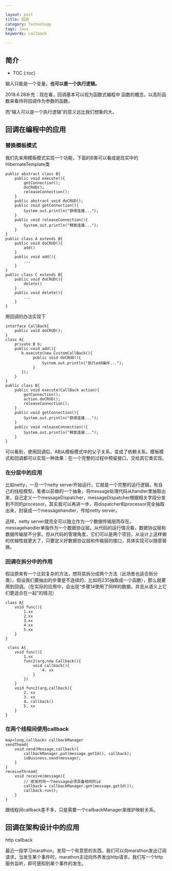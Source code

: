 ```yaml
---

layout: post
title: 回调
category: Technology
tags: Java
keywords: callback

---
```


## 简介

* TOC
{:toc}

输入只能是一个变量。**也可以是一个执行逻辑。**

2018.6.28补充：现在看，回调基本可以视为函数式编程中 函数的概念。以高阶函数来看待将回调作为参数的函数。

而“输入可以是一个执行逻辑”的意义远比我们想象的大。

## 回调在编程中的应用

### 替换模板模式

我们先来用模板模式实现一个功能，下面的B类可以看成是现实中的HibernateTemplate类

    public abstract class B{  
        public void execute(){   
            getConnection();    
            doCRUD();    
            releaseConnection();    
    	}    
        public abstract void doCRUD();  
        public void getConnection(){    
            System.out.println("获得连接...");    
        }    
        public void releaseConnection(){    
            System.out.println("释放连接...");    
        }    
    }  
    public class A extends B{  
        public void doCRUD(){    
        	add()
        }    
        public void add(){    
        	...
        }    
    }  
    public class C extends B{  
        public void doCRUD(){    
        	delete()
        }    
        public void delete(){    
        	...
        }    
    }  

用回调的办法实现下

    interface CallBack{   
        public void doCRUD();     
    }    
    class A{
        private B b;
        public void add(){    
           b.execute(new CustomCallBack(){
                public void doCRUD(){    
                    System.out.println("执行add操作...");    
                }
           });
        }    
    }
    public class B{  
        public void execute(CallBack action){ 
            getConnection();    
            action.doCRUD(); 
            releaseConnection();    
        }    
        public void getConnection(){    
            System.out.println("获得连接...");    
        }    
        public void releaseConnection(){    
            System.out.println("释放连接...");    
        }    
    } 

可以看到，使用回调后，AB从模板模式中的父子关系，变成了依赖关系。模板模式和回调都可以实现一种效果：在一个完整的过程中预留接口，交给其它类实现。

### 在分层中的应用

比如netty，一旦一个netty server开始运行，它就是一个完整的运行逻辑，有自己的线程模型。笔者以前做的一个抽象，将message处理代码从handler里抽取出来，自己定义一个messageDispatcher，messageDispatcher根据相关字段分发到不同的processor。其实我可以再进一步，将dispatcher和processor完全抽取出来，封装成一个messagehandler，传给netty server。

这样，netty server就完全可以独立作为一个数据传输层而存在。messagehandler单独作为一个数据协议层。从代码的运行情况看，数据协议层和数据传输层不分家。但从代码的管理角度，它们可以是两个项目，从设计上这样做的优越性就更大了，只要定义好数据协议层和传输层的接口，具体实现可以随意替换。

### 回调在拆分中的作用

假设原来有一个比较复杂的方法，想将其拆分成两个方法（此场景也适合拆分类）。假设我们要抽出的步骤是不连续的，比如将235抽取成一个函数），那么就要用到回调。（在实际的应用中，会出现“步骤14使用了同样的数据，并且从语义上它们更适合在一起”的情况）

    class A{
        void func(){
            1.xx
            2.xx
            3.xx
            4.xx
            5.xx
        }
    }
    
     class A{
        void func(){
            1.xx
            func2(arg,new Callback(){
                void callback(){
                    4. xx
                }
            })  
        }
        void func2(arg,callback){
            2. xx
            3. xx
            4. callback()
            5. xx
        }
    }

### 在两个线程间使用callback

	map<long,callback> callbackManager
	sendThead{
		void send(Message,callback){
			callbackManager.put(message.getId(), callback);
			ioBusiness.send(message);
		}
	}
	receiveThread{
		void receive(message){
			// 收发的同一个message必须具备相同的id
			callback = callbackManager.get(message.getId());
			callback.run();
		}
	}
	
跟线程间callback差不多，只是需要一个callbackManager来维护映射关系。

## 回调在架构设计中的应用

http callback

最近一段学习marathon，发现一个有意思的东西。我们可以向marathon发出订阅请求，当发生某个事件时，marathon主动向外界发出http请求，我们写一个http服务监听，即可感知到某个事件的发生。